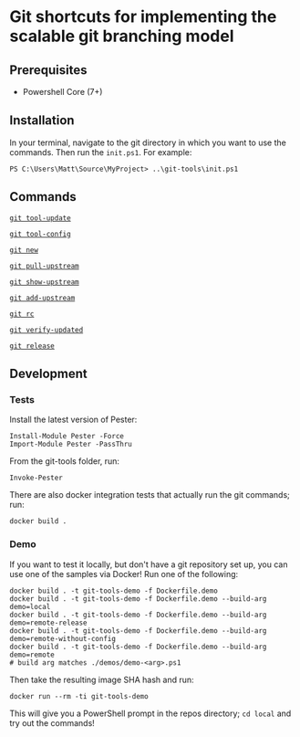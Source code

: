 # Git shortcuts for implementing the scalable git branching model

## Prerequisites

- Powershell Core (7+)

## Installation

In your terminal, navigate to the git directory in which you want to use the commands. Then run the `init.ps1`. For example:

    PS C:\Users\Matt\Source\MyProject> ..\git-tools\init.ps1

## Commands

[`git tool-update`](./docs/tool-update.md)

[`git tool-config`](./docs/tool-config.md)

[`git new`](./docs/new.md)

[`git pull-upstream`](./docs/pull-upstream.md)

[`git show-upstream`](./docs/show-upstream.md)

[`git add-upstream`](./docs/add-upstream.md)

[`git rc`](./docs/rc.md)

[`git verify-updated`](./docs/verify-updated.md)

[`git release`](./docs/release.md)


## Development

### Tests

Install the latest version of Pester:

    Install-Module Pester -Force
    Import-Module Pester -PassThru

From the git-tools folder, run:

    Invoke-Pester

There are also docker integration tests that actually run the git commands; run:

    docker build .

### Demo

If you want to test it locally, but don't have a git repository set up, you can use one of the samples via Docker! Run one of the following:

    docker build . -t git-tools-demo -f Dockerfile.demo
    docker build . -t git-tools-demo -f Dockerfile.demo --build-arg demo=local
    docker build . -t git-tools-demo -f Dockerfile.demo --build-arg demo=remote-release
    docker build . -t git-tools-demo -f Dockerfile.demo --build-arg demo=remote-without-config
    docker build . -t git-tools-demo -f Dockerfile.demo --build-arg demo=remote
    # build arg matches ./demos/demo-<arg>.ps1

Then take the resulting image SHA hash and run:

    docker run --rm -ti git-tools-demo

This will give you a PowerShell prompt in the repos directory; `cd local` and try out the commands!